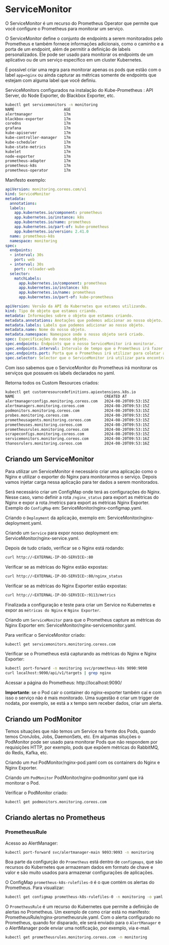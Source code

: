 # ServiceMonitor

O ServiceMonitor é um recurso do Prometheus Operator que permite que você configure o Prometheus para monitorar um serviço. 

O ServiceMonitor define o conjunto de endpoints a serem monitorados pelo Prometheus e também fornece informações adicionais, como o caminho e a porta de um endpoint, além de permitir a definição de labels personalizados. Ele pode ser usado para monitorar os endpoints de um aplicativo ou de um serviço específico em um cluster Kubernetes.

É possível criar uma regra para monitorar apenas os pods que estão com o label `app=nginx` ou ainda capturar as métricas somente de endpoints que estejam com alguma label que você definiu.

ServiceMonitors configurados na instalação do Kube-Prometheus : API Server, do Node Exporter, do Blackbox Exporter, etc.

```bash
kubectl get servicemonitors -n monitoring
NAME                      AGE
alertmanager              17m
blackbox-exporter         17m
coredns                   17m
grafana                   17m
kube-apiserver            17m
kube-controller-manager   17m
kube-scheduler            17m
kube-state-metrics        17m
kubelet                   17m
node-exporter             17m
prometheus-adapter        17m
prometheus-k8s            17m
prometheus-operator       17m
```
Manifesto exemplo:

```yaml
apiVersion: monitoring.coreos.com/v1
kind: ServiceMonitor
metadata:
  annotations:
  labels:
    app.kubernetes.io/component: prometheus
    app.kubernetes.io/instance: k8s
    app.kubernetes.io/name: prometheus
    app.kubernetes.io/part-of: kube-prometheus
    app.kubernetes.io/version: 2.41.0
  name: prometheus-k8s
  namespace: monitoring
spec:
  endpoints:
  - interval: 30s
    port: web
  - interval: 30s
    port: reloader-web
  selector:
    matchLabels:
      app.kubernetes.io/component: prometheus
      app.kubernetes.io/instance: k8s
      app.kubernetes.io/name: prometheus
      app.kubernetes.io/part-of: kube-prometheus
```

```yaml
apiVersion: Versão da API do Kubernetes que estamos utilizando.
kind: Tipo de objeto que estamos criando.
metadata: Informações sobre o objeto que estamos criando.
metadata.annotations: Anotações que podemos adicionar ao nosso objeto.
metadata.labels: Labels que podemos adicionar ao nosso objeto.
metadata.name: Nome do nosso objeto.
metadata.namespace: Namespace onde o nosso objeto será criado.
spec: Especificações do nosso objeto.
spec.endpoints: Endpoints que o nosso ServiceMonitor irá monitorar.
spec.endpoints.interval: Intervalo de tempo que o Prometheus irá fazer a coleta de métricas.
spec.endpoints.port: Porta que o Prometheus irá utilizar para coletar as métricas.
spec.selector: Selector que o ServiceMonitor irá utilizar para encontrar os serviços que ele irá monitorar.
```
Com isso sabemos que o ServiceMonitor do Prometheus irá monitorar os serviços que possuem os labels declarados no yaml.

Retorna todos os Custom Resources criados:
```bash
kubectl get customresourcedefinitions.apiextensions.k8s.io
NAME                                        CREATED AT
alertmanagerconfigs.monitoring.coreos.com   2024-08-20T09:53:15Z
alertmanagers.monitoring.coreos.com         2024-08-20T09:53:15Z
podmonitors.monitoring.coreos.com           2024-08-20T09:53:15Z
probes.monitoring.coreos.com                2024-08-20T09:53:15Z
prometheusagents.monitoring.coreos.com      2024-08-20T09:53:15Z
prometheuses.monitoring.coreos.com          2024-08-20T09:53:15Z
prometheusrules.monitoring.coreos.com       2024-08-20T09:53:15Z
scrapeconfigs.monitoring.coreos.com         2024-08-20T09:53:15Z
servicemonitors.monitoring.coreos.com       2024-08-20T09:53:16Z
thanosrulers.monitoring.coreos.com          2024-08-20T09:53:16Z
```
## Criando um ServiceMonitor

Para utilizar um ServiceMonitor é necessário criar uma aplicação como o Nginx e utilizar o exporter do Nginx para monitorarmos o serviço.
Depois vamos injetar carga nessa aplicação para ter dados a serem monitorados.

Será necessário criar um ConfigMap onde terá as configurações do Nginx. Nesse caso, vamo definir a rota `/nginx_status` para export as métricas do Nginx e expor a rota /metrics para export as métricas Nginx Exporter. Exemplo do `ConfigMap` em: ServiceMonitor/nginx-configmap.yaml.

Criando o `Deployment` da aplicação, exemplo em: ServiceMonitor/nginx-deployment.yaml.

Criando um `Service` para expor nosso deployment em: ServiceMonitor/nginx-service.yaml.

Depois de tudo criado, verificar se o Nginx está rodando:
```bash
curl http://<EXTERNAL-IP-DO-SERVICE>:80
```
Verificar se as métricas do Nginx estão expostas:
```bash
curl http://<EXTERNAL-IP-DO-SERVICE>:80/nginx_status
```
Verificar se as métricas do Nginx Exporter estão expostas:
```bash
curl http://<EXTERNAL-IP-DO-SERVICE>:9113/metrics
```
Finalizada a configuração e teste para criar um Service no Kubernetes e expor as `métricas do Nginx` e `Nginx Exporter`.

Criando um `ServiceMonitor` para que o Prometheus capture as métricas do Nginx Exporter em: ServiceMonitor/nginx-servicemonitor.yaml.

Para verificar o ServiceMonitor criado:
```bash
kubectl get servicemonitors.monitoring.coreos.com
```
Verificar se o Prometheus está capturando as métricas do Nginx e Nginx Exporter:
```bash
kubectl port-forward -n monitoring svc/prometheus-k8s 9090:9090
curl localhost:9090/api/v1/targets | grep nginx
```
Acessar a página do Prometheus: http://localhost:9090/

**Importante**: se o Pod cair o container do nginx-exporter também cai e com isso o serviço não é mais monitorado. Uma sugestão é criar um trigger de nodata, por exemplo, se está a x tempo sem receber dados, criar um alerta.


## Criando um PodMonitor

Temos situações que não temos um Service na frente dos Pods, quando temos CronJobs, Jobs, DaemonSets, etc. Em algumas situções o PodMonitor pode ser usado para monitorar Pods que não respondem por requisições HTTP, por exemplo, pods que expõem métricas do RabbitMQ, do Redis, Kafka, etc.

Criando um `Pod` PodMonitor/nginx-pod.yaml com os containers do Nginx e Nginx Exporter.

Criando um `PodMonitor` PodMonitor/nginx-podmonitor.yaml que irá monitorar o Pod.

Verificar o PodMonitor criado:
```bash
kubectl get podmonitors.monitoring.coreos.com
```

## Criando alertas no Prometheus

### PrometheusRule

Acesso ao AlertManager:
```bash
kubectl port-forward svc/alertmanager-main 9093:9093 -n monitoring
```
Boa parte da configurção do `Prometheus` está dentro de `configmaps`, que são recursos do Kubernetes que armazenam dados em formato de chave e valor e são muito usados para armazenar configurações de aplicações.

O ConfigMap `prometheus-k8s-rulefiles-0` é o que contém os alertas do Prometheus. Para visualizar:
```bash
kubectl get configmap prometheus-k8s-rulefiles-0 -n monitoring -o yaml
```

O `PrometheusRule` é um recurso do Kubernetes que permite a definição de alertas no Prometheus. Um exemplo de como criar está no manifesto: PrometheusRule/nginx-prometheusrule.yaml. Com o alerta configurado no Prometheus, quando for disparado, ele será enviado para o `AlertManager` e o AlertManager pode enviar uma notificação, por exemplo, via e-mail.

```bash
kubectl get prometheusrules.monitoring.coreos.com -n monitoring
```

